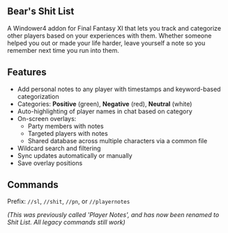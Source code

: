 ## **Bear's Shit List**

A Windower4 addon for Final Fantasy XI that lets you track and categorize other players based on your experiences with them. 
Whether someone helped you out or made your life harder, leave yourself a note so you remember next time you run into them.

## Features

- Add personal notes to any player with timestamps and keyword-based categorization
- Categories: **Positive** (green), **Negative** (red), **Neutral** (white)
- Auto-highlighting of player names in chat based on category
- On-screen overlays:
  - Party members with notes
  - Targeted players with notes
  - Shared database across multiple characters via a common file
- Wildcard search and filtering
- Sync updates automatically or manually
- Save overlay positions

## Commands

Prefix: `//sl`, `//shit`, `//pn`, or `//playernotes`


_(This was previously called 'Player Notes', and has now been renamed to Shit List. All legacy commands still work)_
